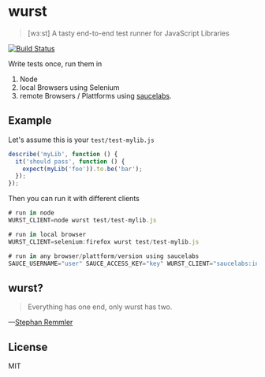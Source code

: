 # wurst

> [wɜːst] A tasty end-to-end test runner for JavaScript Libraries

[![Build Status](https://api.travis-ci.org/gr2m/wurst.svg?branch=master)](https://travis-ci.org/gr2m/wurst/)

Write tests once, run them in

1. Node
2. local Browsers using Selenium
3. remote Browsers / Plattforms using [saucelabs](https://saucelabs.com/).

## Example

Let's assume this is your `test/test-mylib.js`

```js
describe('myLib', function () {
  it('should pass', function () {
    expect(myLib('foo')).to.be('bar');
  });
});
```

Then you can run it with different clients

```js
# run in node
WURST_CLIENT=node wurst test/test-mylib.js

# run in local browser
WURST_CLIENT=selenium:firefox wurst test/test-mylib.js

# run in any browser/plattform/version using saucelabs
SAUCE_USERNAME="user" SAUCE_ACCESS_KEY="key" WURST_CLIENT="saucelabs:internet explorer:10:Windows 8" wurst test/test-mylib.js
```

## wurst?

> Everything has one end, only wurst has two.

—[Stephan Remmler](https://www.youtube.com/watch?v=a4JSE32fuOc)

## License

MIT
